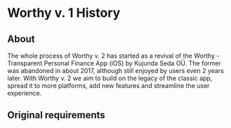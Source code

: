 # Worthy v. 1 History

## About

The whole process of Worthy v. 2 has started as a revival of the Worthy - Transparent Personal Finance App (iOS) by Kujunda Seda OÜ. The former was abandoned in about 2017, although still enjoyed by users even 2 years later. With Worthy v. 2 we aim to build on the legacy of the classic app, spread it to more platforms, add new features and streamline the user experience.

## Original requirements
